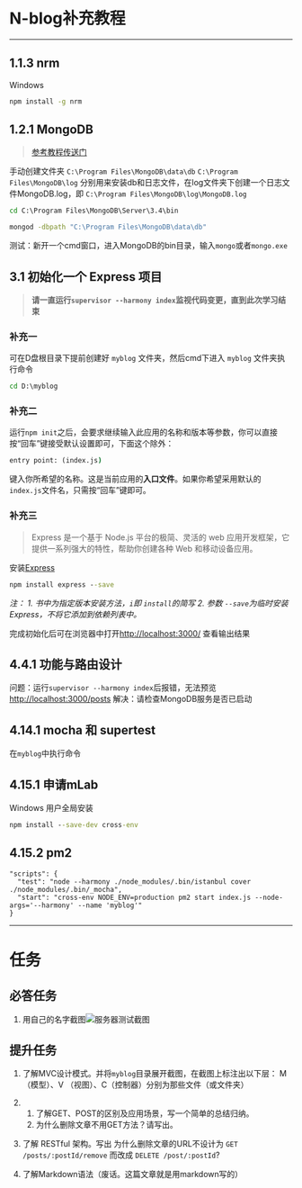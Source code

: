 # N-blog补充教程
***
## 1.1.3 nrm
Windows
```cmd
npm install -g nrm
```

## 1.2.1 MongoDB
> [参考教程传送门](http://www.jb51.net/article/85605.htm)

手动创建文件夹 
`C:\Program Files\MongoDB\data\db`
`C:\Program Files\MongoDB\log`
分别用来安装db和日志文件，在log文件夹下创建一个日志文件MongoDB.log，即
`C:\Program Files\MongoDB\log\MongoDB.log`
```cmd
cd C:\Program Files\MongoDB\Server\3.4\bin
```
```cmd
mongod -dbpath "C:\Program Files\MongoDB\data\db"
```
测试：新开一个cmd窗口，进入MongoDB的bin目录，输入`mongo`或者`mongo.exe`

## 3.1 初始化一个 Express 项目
>**请一直运行`supervisor --harmony index`监视代码变更，直到此次学习结束**
### 补充一
可在D盘根目录下提前创建好 `myblog` 文件夹，然后cmd下进入 `myblog` 文件夹执行命令
```cmd
cd D:\myblog
```
### 补充二
运行`npm init`之后，会要求继续输入此应用的名称和版本等参数，你可以直接按“回车”键接受默认设置即可，下面这个除外：
```cmd
entry point: (index.js)
```
键入你所希望的名称。这是当前应用的**入口文件**。如果你希望采用默认的`index.js`文件名，只需按“回车”键即可。
### 补充三
>Express 是一个基于 Node.js 平台的极简、灵活的 web 应用开发框架，它提供一系列强大的特性，帮助你创建各种 Web 和移动设备应用。

安装[Express](http://www.expressjs.com.cn/)
```cmd
npm install express --save
```
*注：*
*1. 书中为指定版本安装方法，`i`即 `install`的简写*
*2. 参数 `--save`为临时安装 Express，不将它添加到依赖列表中。*

完成初始化后可在浏览器中打开<http://localhost:3000/> 查看输出结果

## 4.4.1 功能与路由设计
问题：运行`supervisor --harmony index`后报错，无法预览 <http://localhost:3000/posts> 
解决：请检查MongoDB服务是否已启动

## 4.14.1 mocha 和 supertest
在`myblog`中执行命令

## 4.15.1 申请mLab
Windows 用户全局安装
```cmd
npm install --save-dev cross-env
```

## 4.15.2 pm2
```
"scripts": {
  "test": "node --harmony ./node_modules/.bin/istanbul cover ./node_modules/.bin/_mocha",
  "start": "cross-env NODE_ENV=production pm2 start index.js --node-args='--harmony' --name 'myblog'"
}
```
***
# 任务
## 必答任务
1.  用自己的名字截图![服务器测试截图](https://note.youdao.com/share/?token=AF6EA37D2F154AE78F264A8C00C9E077&gid=47457287)

## 提升任务

1.  了解MVC设计模式。并将`myblog`目录展开截图，在截图上标注出以下层： M（模型）、V （视图）、C（控制器）分别为那些文件（或文件夹）

2.  1. 了解GET、POST的区别及应用场景，写一个简单的总结归纳。
    2. 为什么删除文章不用GET方法？请写出。

3.  了解 RESTful 架构。写出 为什么删除文章的URL不设计为 `GET /posts/:postId/remove` 而改成 `DELETE /post/:postId`?

4.  了解Markdown语法（废话。这篇文章就是用markdown写的）
